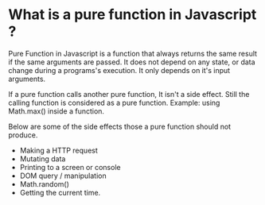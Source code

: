 # What is a pure function in Javascript ?

Pure Function in Javascript is a function that always returns the same result if the same arguments are passed. It does not depend on any state, or data change during a programs's execution. It only depends on it's input arguments.

If a pure function calls another pure function, It isn't a side effect. Still the calling function is considered as a pure function. Example: using Math.max() inside a function.

Below are some of the side effects those a pure function should not produce.

- Making a HTTP request
- Mutating data
- Printing to a screen or console
- DOM query / manipulation
- Math.random()
- Getting the current time.


